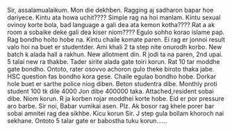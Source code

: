 Sir, assalamualaikum. Mon die dekhben. Ragging aj sadharon bapar hoe dariyece. Kintu ata howa uchit???? Simple rag na hoi manlam. Kintu sexual ovinoy korte bola, bad language a gali dea ata kemon kotha???? Rat a ak room a sobaike deke gali dea kiser niom????  Egulo sohho korao islame pap. Rag bondho hoito hobe na. Kintu chaile komate paren. Ei rag er jonnoi result valo hoi na buet er studentder. Ami khali 2 ta step nite onurodh korbo. New batch k alada hall a rakhun. New allotment din. R jodi ta na paren, 2nd upai. 5 talai new ra thakbe. Tader sirite alada gate toiri korun. Rat 10 tar moddhe gate bondho. Ontoto, rater osovvo achoron gulo theke biroto thaka jabe. HSC question fas bondho kora gese. Chaile egulao bondho hobe. Dorkar hole buet er sarthe police niog diben. Beton studentra dibe. Monthly proti student 100 tk dile 4000 Jon dibe 400000 taka. Attached,resident sobai dibe. Niom korun. R ja korben rojar moddhei korte hobe. Eid er por pressure aro barbe. Sir noi, Babar vumikai asen. Plz. Ak bosor rag khele porer bar sobai amnitei rag dea sikhbe. Kicu korun Sir. J step gula bollam khoroch nai sekhane. Ontoto 5 talar gate er babostha tuku korun......